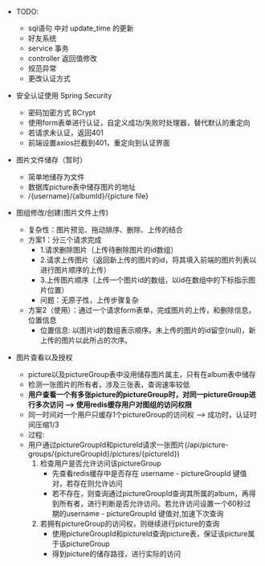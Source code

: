 * TODO:
  * sql语句 中对 update_time 的更新
  * 好友系统
  * service 事务
  * controller 返回值修改
  * 规范异常
  * 更改认证方式


* 安全认证使用 Spring Security
  * 密码加密方式 BCrypt
  * 使用form表单进行认证，自定义成功/失败时处理器，替代默认的重定向
  * 若请求未认证，返回401
  * 前端设置axios拦截到401，重定向到认证界面

* 图片文件储存（暂时）
  * 简单地储存为文件
  * 数据库picture表中储存图片的地址
  * /{username}/{albumId}/{picture file}

* 图组修改/创建(图片文件上传)
  * 复杂性：图片预览、拖动排序、删除、上传的结合
  * 方案1：分三个请求完成
    * 1.请求删除图片（上传待删除图片的id数组）
    * 2.请求上传图片（返回新上传的图片的id，将其填入前端的图片列表以进行图片顺序的上传）
    * 3.上传图片顺序（上传一个图片id的数组，以id在数组中的下标指示图片位置）
    * 问题：无原子性，上传步骤复杂
  * 方案2（使用）：通过一个请求form表单，完成图片的上传，和删除信息，位置信息
    * 位置信息: 以图片id的数组表示顺序。未上传的图片的id留空(null)，新上传的图片以此所占的次序。

* 图片查看以及授权
  * picture以及pictureGroup表中没用储存图片属主，只有在album表中储存
  * 检测一张图片的所有者，涉及三张表，查询速率较低
  * **用户查看一个有多张picture的pictureGroup时，对同一pictureGroup进行多次访问 --> 使用redis缓存用户对图组的访问权限**
  * 同一时间对一个用户只缓存1个pictureGroup的访问权 --> 成功时，认证时间压缩1/3
  * 过程:
  * 用户通过pictureGroupId和pictureId请求一张图片(/api/picture-groups/{pictureGroupId}/pictures/{pictureId})
    1. 检查用户是否允许访问该pictureGroup
       * 先查看redis缓存中是否存在 username - pictureGroupId 键值对，若存在则允许访问
       * 若不存在，则查询通过pictureGroupId查询其所属的album，再得到所有者，进行判断是否允许访问。若允许访问设置一个60秒过期的username - pictureGroupId 键值对,加速下次查询
    2. 若拥有pictureGroup的访问权，则继续进行picture的查询
       * 使用pictureGroupId和pictureId查询picture表，保证该picture属于该pictureGroup
       * 得到picture的储存路径，进行实际的访问